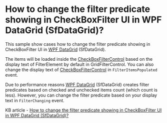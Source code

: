 # How to change the filter predicate showing in CheckBoxFilter UI in WPF DataGrid (SfDataGrid)?

This sample show cases how to change the filter predicate showing in CheckBoxFilter UI in [WPF DataGrid](https://www.syncfusion.com/wpf-controls/datagrid) (SfDataGrid).

The items will be loaded inside the [CheckBoxFilterControl](https://help.syncfusion.com/cr/wpf/Syncfusion.UI.Xaml.Grid.CheckboxFilterControl.html) based on the display text of FilterElement by default in GridFilterControl. You can also change the display text of [CheckBoxFilterControl](https://help.syncfusion.com/cr/wpf/Syncfusion.UI.Xaml.Grid.CheckboxFilterControl.html) in `FilterItemsPopulated` event.

Due to performance reasons [WPF DataGrid](https://www.syncfusion.com/wpf-controls/datagrid) (SfDataGrid) creates filter predicates based on checked and unchecked items count (which count is less). However, you can change the filter predicate based on your display text in `FilterChanging` event.

KB article - [How to change the filter predicate showing in CheckBoxFilter UI in WPF DataGrid (SfDataGrid)?](https://www.syncfusion.com/kb/7736/how-to-change-the-filter-predicate-showing-in-checkboxfilter-ui-in-wpf-datagrid-sfdatagrid)
